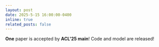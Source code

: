 ```yaml
---
layout: post
date: 2025-5-15 16:00:00-0400
inline: true
related_posts: false
---
```


**One** paper is accepted by **ACL'25 main**! Code and model are released!
